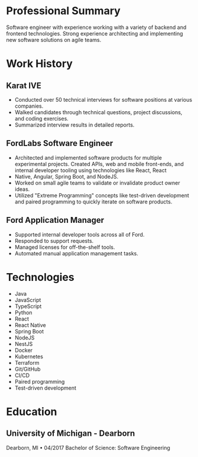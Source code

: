 # Professional Summary
Software engineer with experience working with a variety of backend and frontend technologies. Strong experience architecting and implementing new software solutions on agile teams.

# Work History

## Karat IVE

- Conducted over 50 technical interviews for software positions at various companies.
- Walked candidates through technical questions, project discussions, and coding exercises.
- Summarized interview results in detailed reports.

## FordLabs Software Engineer

- Architected and implemented software products for multiple experimental projects.
Created APIs, web and mobile front-ends, and internal developer tooling using technologies like React, React
- Native, Angular, Spring Boot, and NodeJS.
- Worked on small agile teams to validate or invalidate product owner ideas.
- Utilized "Extreme Programming" concepts like test-driven development and paired programming to quickly iterate on software products.

## Ford Application Manager

- Supported internal developer tools across all of Ford.
- Responded to support requests.
- Managed licenses for off-the-shelf tools.
- Automated manual application management tasks.

# Technologies

-  Java
-  JavaScript
-  TypeScript
-  Python
-  React
-  React Native
-  Spring Boot
-  NodeJS
-  NestJS
-  Docker
-  Kubernetes
-  Terraform
-  Git/GitHub
-  CI/CD
-  Paired programming
-  Test-driven development

# Education
## University of Michigan - Dearborn
Dearborn, MI • 04/2017
Bachelor of Science: Software Engineering
